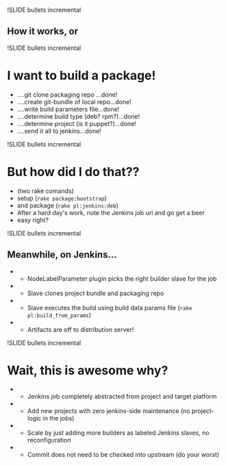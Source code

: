 !SLIDE bullets incremental
## How it works, or ##

!SLIDE bullets incremental
# I want to build a package!
* ....git clone packaging repo ...done!
* ....create git-bundle of local repo...done!
* ....write build parameters file...done!
* ....determine build type (deb? rpm?)...done!
* ....determine project (is it puppet?)...done!
* ....send it all to jenkins...done!

!SLIDE bullets incremental
# But how did I do that??
* (two rake comands)
* setup (`rake package:bootstrap`)
* and package (`rake pl:jenkins:deb`)
* After a hard day's work, note the Jenkins job url and go get a beer
* easy right?

!SLIDE bullets incremental
## Meanwhile, on Jenkins... ##
* * NodeLabelParameter plugin picks the right builder slave for the job
* * Slave clones project bundle and packaging repo
* * Slave executes the build using build data params file (`rake pl:build_from_params`)
* * Artifacts are off to distribution server!

!SLIDE bullets incremental
# Wait, this is awesome why? #

* * Jenkins job completely abstracted from project and target platform
* * Add new projects with zero jenkins-side maintenance (no project-logic in the jobs)
* * Scale by just adding more builders as labeled Jenkins slaves, no reconfiguration
* * Commit does not need to be checked into upstream (do your worst)
